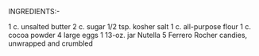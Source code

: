 INGREDIENTS:-

1 c. unsalted butter
2 c. sugar
1/2 tsp. kosher salt
1 c. all-purpose flour
1 c. cocoa powder
4 large eggs
1 13-oz. jar Nutella
5 Ferrero Rocher candies, unwrapped and crumbled